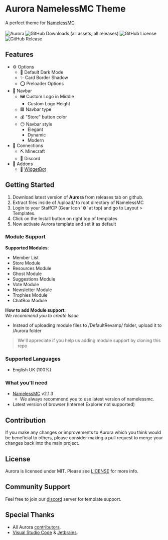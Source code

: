 # Aurora NamelessMC Theme

A perfect theme for [NamelessMC](https://namelessmc.com/) <br><br>
![Aurora](https://img.shields.io/badge/Aurora-FREE-yellow?style=for-the-badge) ![GitHub Downloads (all assets, all releases)](https://img.shields.io/github/downloads/cxstudios-llc/aurora-theme/total?style=for-the-badge) ![GitHub License](https://img.shields.io/github/license/cxstudios-llc/aurora-theme?style=for-the-badge) ![GitHub Release](https://img.shields.io/github/v/release/cxstudios-llc/aurora-theme?display_name=tag&style=for-the-badge)

## Features

* ⚙️ Options
  * 🎨 Default Dark Mode
  * ✨ Card Border Shadow
  * ⭕ Preloader Options
* 🧭 Navbar
  * 🖼 Custom Logo in Middle
      * Custom Logo Height
  * 🟩 Navbar type
  * 💰 "Store" button color
  * 😶 Navbar style
    * Elegant
    * Dynamic
    * Modern
* 📶 Connections
  * ⛏ Minecraft
  * 📱 Discord
* 🧩 Addons
  * 🤖 [WidgetBot](https://widgetbot.io)


## Getting Started

1. Download latest version of **Aurora** from releases tab on github.
2. Extract files inside of /upload/ to root directory of NamelessMC
3. Login to your StaffCP (Gear Icon '⚙' at top) and go to Layout > Templates.
4. Click on the Install button on right top of templates
5. Now activate Aurora template and set it as default

### Module Support
**Supported Modules**:
- Member List
- Store Module
- Resources Module
- Ghost Module
- Suggestions Module
- Vote Module
- Newsletter Module
- Trophies Module
- ChatBox Module <br>

**How to add Module support**: <br>
*We recommend you to create Issue*
- Instead of uploading module files to /DefaultRevamp/ folder, upload it to /Aurora folder
> We'll appreciate if you help us adding module support by cloning this repo

### Supported Languages
- English UK (100%)
### What you'll need

- [NamelessMC](https://namelessmc.com/download/) v2.1.3
  - We always recommend you to use latest version of namelessmc.
- Latest version of browser (Internet Explorer not supported)

## Contribution
If you make any changes or improvements to Aurora which you think would be beneficial to others, please consider making a pull request to merge your changes back into the main project.
## License
Aurora is licensed under MIT. Please see [LICENSE](https://github.com/cxstudios-llc/aurora-theme/blob/main/LICENSE) for more info.

## Community Support
Feel free to join our [discord](https://cxstudios.in/discord) server for template support.
## Special Thanks
- All Aurora [contributors](https://github.com/cxstudios-llc/aurora-theme/graphs/contributors).
- [Visual Studio Code](https://code.visualstudio.com/) & [Jetbrains](https://www.jetbrains.com/webstorm/).
